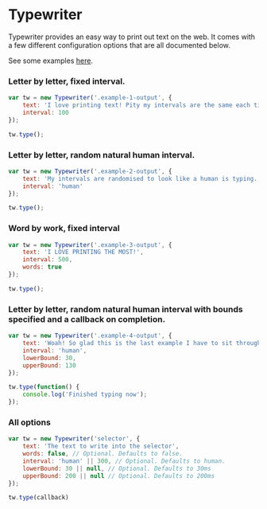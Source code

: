 Typewriter
==========

Typewriter provides an easy way to print out text on the web. It comes with a
few different configuration options that are all documented below.

See some examples [here](http://connoratherton.com/typewriter).

### Letter by letter, fixed interval.

``` js
var tw = new Typewriter('.example-1-output', {
    text: 'I love printing text! Pity my intervals are the same each time.',
    interval: 100
});

tw.type();
```

### Letter by letter, random natural human interval.

``` js
var tw = new Typewriter('.example-2-output', {
    text: 'My intervals are randomised to look like a human is typing.',
    interval: 'human'
});

tw.type();
```

### Word by work, fixed interval

``` js
var tw = new Typewriter('.example-3-output', {
    text: 'I LOVE PRINTING THE MOST!',
    interval: 500,
    words: true
});

tw.type();
```

### Letter by letter, random natural human interval with bounds specified and a callback on completion.

``` js
var tw = new Typewriter('.example-4-output', {
    text: 'Woah! So glad this is the last example I have to sit through.',
    interval: 'human',
    lowerBound: 30,
    upperBound: 130
});

tw.type(function() {
    console.log('Finished typing now');
});
```

### All options

``` js
var tw = new Typewriter('selector', {
    text: 'The text to write into the selector',
    words: false, // Optional. Defaults to false.
    interval: 'human' || 300, // Optional. Defaults to human.
    lowerBound: 30 || null, // Optional. Defaults to 30ms
    upperBound: 200 || null // Optional. Defaults to 200ms
});

tw.type(callback)
```
